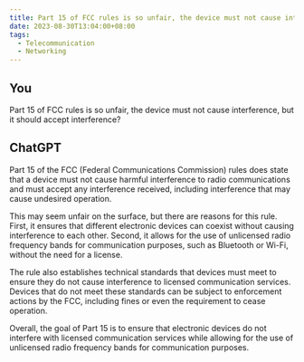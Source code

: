 ```yaml
---
title: Part 15 of FCC rules is so unfair, the device must not cause interference, but it should accept interference?
date: 2023-08-30T13:04:00+08:00
tags:
  - Telecommunication
  - Networking
---
```

## You
Part 15 of FCC rules is so unfair, the device must not cause interference, but it should accept interference?

## ChatGPT
Part 15 of the FCC (Federal Communications Commission) rules does state that a device must not cause harmful interference to radio communications and must accept any interference received, including interference that may cause undesired operation.

This may seem unfair on the surface, but there are reasons for this rule. First, it ensures that different electronic devices can coexist without causing interference to each other. Second, it allows for the use of unlicensed radio frequency bands for communication purposes, such as Bluetooth or Wi-Fi, without the need for a license.

The rule also establishes technical standards that devices must meet to ensure they do not cause interference to licensed communication services. Devices that do not meet these standards can be subject to enforcement actions by the FCC, including fines or even the requirement to cease operation.

Overall, the goal of Part 15 is to ensure that electronic devices do not interfere with licensed communication services while allowing for the use of unlicensed radio frequency bands for communication purposes.